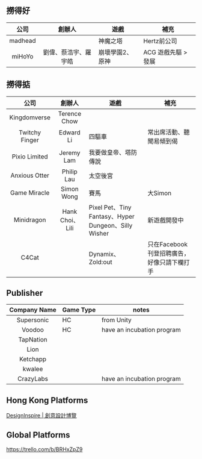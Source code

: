 ## 撈得好

| 公司 | 創辦人 | 遊戲 | 補充 |
| :-: | :-: | --- | --- |
| madhead | | 神魔之塔 | Hertz前公司 |
| miHoYo | 劉偉、蔡浩宇、羅宇皓 | 崩壞學園2、原神 | ACG 遊戲先驅 > 發展 |


## 撈得掂

| 公司 | 創辦人 | 遊戲 | 補充 |
| :-: | :-: | --- | --- |
| Kingdomverse | Terence Chow | | |
| Twitchy Finger | Edward Li | 四驅車 | 常出席活動、聽聞易傾到偈 |
| Pixio Limited | Jeremy Lam | 我要做皇帝、塔防傳說 | |
| Anxious Otter | Philip Lau | 太空後宮 | |
| Game Miracle | Simon Wong | 賽馬 | 大Simon |
| Minidragon | Hank Choi、Lili | Pixel Pet、Tiny Fantasy、Hyper Dungeon、Silly Wisher | 新遊戲開發中 |
| C4Cat | | Dynamix、Zold:out | 只在Facebook刊登招聘廣告，好像只請下欄打手 |


## Publisher

| Company Name | Game Type | notes |
| :-: | --- | --- |
| Supersonic | HC | from Unity |
| Voodoo | HC | have an incubation program |
| TapNation | | |
| Lion | | |
| Ketchapp | | |
| kwalee | | |
| CrazyLabs | | have an incubation program |


## Hong Kong Platforms

[DesignInspire | 創意設計博覽](https://designinspire.hktdc.com/tc/)


## Global Platforms

https://trello.com/b/BRHxZpZ9